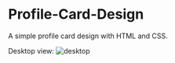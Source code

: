 # Profile-Card-Design
A simple profile card design with HTML and CSS.

Desktop view:
![desktop](https://github.com/Sayon-Mitra/Profile-Card-Design/assets/116147710/d0278297-cd6a-4b6a-8893-c49a92bae97a)
